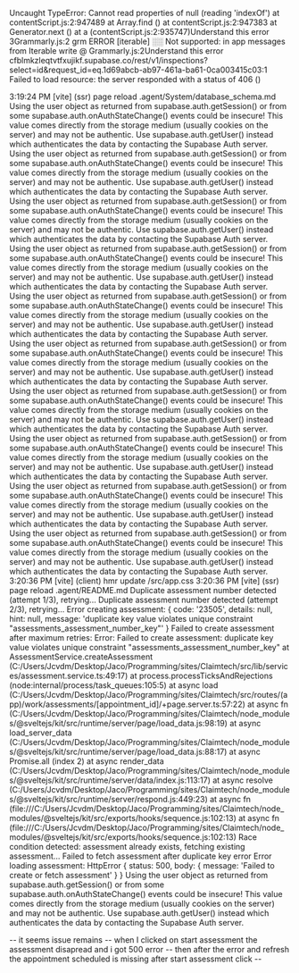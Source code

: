 Uncaught TypeError: Cannot read properties of null (reading 'indexOf')
    at contentScript.js:2:947489
    at Array.find (<anonymous>)
    at contentScript.js:2:947383
    at Generator.next (<anonymous>)
    at a (contentScript.js:2:935747)Understand this error
3Grammarly.js:2 grm ERROR [iterable] ░░ Not supported: in app messages from Iterable
write @ Grammarly.js:2Understand this error
cfblmkzleqtvtfxujikf.supabase.co/rest/v1/inspections?select=id&request_id=eq.1d69abcb-ab97-461a-ba61-0ca003415c03:1  Failed to load resource: the server responded with a status of 406 ()

3:19:24 PM [vite] (ssr) page reload .agent/System/database_schema.md
Using the user object as returned from supabase.auth.getSession() or from some supabase.auth.onAuthStateChange() events could be insecure! This value comes directly from the storage medium (usually cookies on the server) and may not be authentic. Use supabase.auth.getUser() instead which authenticates the data by contacting the Supabase Auth server.      
Using the user object as returned from supabase.auth.getSession() or from some supabase.auth.onAuthStateChange() events could be insecure! This value comes directly from the storage medium (usually cookies on the server) and may not be authentic. Use supabase.auth.getUser() instead which authenticates the data by contacting the Supabase Auth server.      
Using the user object as returned from supabase.auth.getSession() or from some supabase.auth.onAuthStateChange() events could be insecure! This value comes directly from the storage medium (usually cookies on the server) and may not be authentic. Use supabase.auth.getUser() instead which authenticates the data by contacting the Supabase Auth server.      
Using the user object as returned from supabase.auth.getSession() or from some supabase.auth.onAuthStateChange() events could be insecure! This value comes directly from the storage medium (usually cookies on the server) and may not be authentic. Use supabase.auth.getUser() instead which authenticates the data by contacting the Supabase Auth server.      
Using the user object as returned from supabase.auth.getSession() or from some supabase.auth.onAuthStateChange() events could be insecure! This value comes directly from the storage medium (usually cookies on the server) and may not be authentic. Use supabase.auth.getUser() instead which authenticates the data by contacting the Supabase Auth server.      
Using the user object as returned from supabase.auth.getSession() or from some supabase.auth.onAuthStateChange() events could be insecure! This value comes directly from the storage medium (usually cookies on the server) and may not be authentic. Use supabase.auth.getUser() instead which authenticates the data by contacting the Supabase Auth server.      
Using the user object as returned from supabase.auth.getSession() or from some supabase.auth.onAuthStateChange() events could be insecure! This value comes directly from the storage medium (usually cookies on the server) and may not be authentic. Use supabase.auth.getUser() instead which authenticates the data by contacting the Supabase Auth server.      
Using the user object as returned from supabase.auth.getSession() or from some supabase.auth.onAuthStateChange() events could be insecure! This value comes directly from the storage medium (usually cookies on the server) and may not be authentic. Use supabase.auth.getUser() instead which authenticates the data by contacting the Supabase Auth server.      
Using the user object as returned from supabase.auth.getSession() or from some supabase.auth.onAuthStateChange() events could be insecure! This value comes directly from the storage medium (usually cookies on the server) and may not be authentic. Use supabase.auth.getUser() instead which authenticates the data by contacting the Supabase Auth server.      
Using the user object as returned from supabase.auth.getSession() or from some supabase.auth.onAuthStateChange() events could be insecure! This value comes directly from the storage medium (usually cookies on the server) and may not be authentic. Use supabase.auth.getUser() instead which authenticates the data by contacting the Supabase Auth server.      
3:20:36 PM [vite] (client) hmr update /src/app.css
3:20:36 PM [vite] (ssr) page reload .agent/README.md
Duplicate assessment number detected (attempt 1/3), retrying...
Duplicate assessment number detected (attempt 2/3), retrying...
Error creating assessment: {
  code: '23505',
  details: null,
  hint: null,
  message: 'duplicate key value violates unique constraint "assessments_assessment_number_key"'
}
Failed to create assessment after maximum retries: Error: Failed to create assessment: duplicate key value violates unique constraint "assessments_assessment_number_key"
    at AssessmentService.createAssessment (C:/Users/Jcvdm/Desktop/Jaco/Programming/sites/Claimtech/src/lib/services/assessment.service.ts:49:17)
    at process.processTicksAndRejections (node:internal/process/task_queues:105:5)
    at async load (C:/Users/Jcvdm/Desktop/Jaco/Programming/sites/Claimtech/src/routes/(app)/work/assessments/[appointment_id]/+page.server.ts:57:22)
    at async fn (C:/Users/Jcvdm/Desktop/Jaco/Programming/sites/Claimtech/node_modules/@sveltejs/kit/src/runtime/server/page/load_data.js:98:19)
    at async load_server_data (C:/Users/Jcvdm/Desktop/Jaco/Programming/sites/Claimtech/node_modules/@sveltejs/kit/src/runtime/server/page/load_data.js:88:17)
    at async Promise.all (index 2)
    at async render_data (C:/Users/Jcvdm/Desktop/Jaco/Programming/sites/Claimtech/node_modules/@sveltejs/kit/src/runtime/server/data/index.js:113:17)
    at async resolve (C:/Users/Jcvdm/Desktop/Jaco/Programming/sites/Claimtech/node_modules/@sveltejs/kit/src/runtime/server/respond.js:449:23)
    at async fn (file:///C:/Users/Jcvdm/Desktop/Jaco/Programming/sites/Claimtech/node_modules/@sveltejs/kit/src/exports/hooks/sequence.js:102:13)
    at async fn (file:///C:/Users/Jcvdm/Desktop/Jaco/Programming/sites/Claimtech/node_modules/@sveltejs/kit/src/exports/hooks/sequence.js:102:13)
Race condition detected: assessment already exists, fetching existing assessment...
Failed to fetch assessment after duplicate key error
Error loading assessment: HttpError {
  status: 500,
  body: { message: 'Failed to create or fetch assessment' }
}
Using the user object as returned from supabase.auth.getSession() or from some supabase.auth.onAuthStateChange() events could be insecure! This value comes directly from the storage medium (usually cookies on the server) and may not be authentic. Use supabase.auth.getUser() instead which authenticates the data by contacting the Supabase Auth server.  

-- it seems issue remains -- when I clicked on start assessment the assessment disapread and i got 500 error -- then after the error and refresh the appointment scheduled is missing after start assessment click -- 
